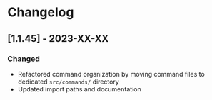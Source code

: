 # Changelog

## [1.1.45] - 2023-XX-XX

### Changed
- Refactored command organization by moving command files to dedicated `src/commands/` directory
- Updated import paths and documentation 